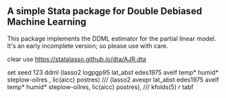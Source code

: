 ## A simple Stata package for Double Debiased Machine Learning

This package implements the DDML estimator for the partial linear model. 
It's an early incomplete version; so please use with care. 

   clear
   use https://statalasso.github.io/dta/AJR.dta
   
   set seed 123
   ddml (lasso2 logpgp95 lat_abst edes1975 avelf temp* humid* steplow-oilres , lic(aicc) postres) ///
	      (lasso2 avexpr lat_abst edes1975 avelf temp* humid* steplow-oilres, lic(aicc) postres), /// 
	      kfolds(5) r tabf
